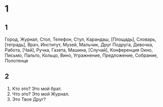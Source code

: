 # 1
## 1
Город, Журнал, Стол, Телефон, Стул, Карандаш, [Площадь], Словарь, [тетрадь], Врач, Институт, Музей, Мальчик, Друг
Подруга, Девочка, Работа, [Чай], Ручка, Газета, Машина, [Случай], Конференция
Окно, Письмо, Пальто, Кольцо, Вино, Угражнение, Предложение, Собрание, Полотенце
## 2
1. Кто это? Это мой брат.
2. Что это? Это мой Журнал.
3. Это Твоя Друг?
